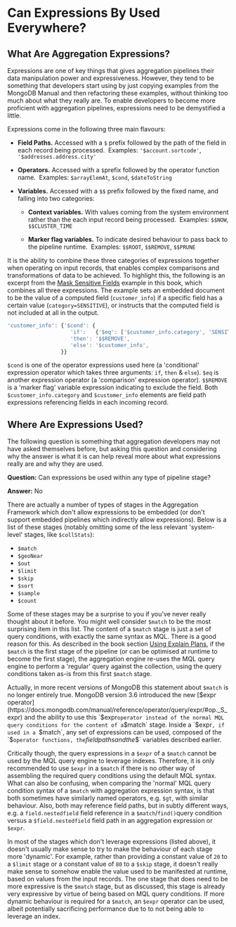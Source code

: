 # Can Expressions By Used Everywhere?

## What Are Aggregation Expressions?

Expressions are one of key things that gives aggregation pipelines their data manipulation power and expressiveness. However, they tend to be something that developers start using by just copying examples from the MongoDB Manual and then refactoring these examples, without thinking too much about what they really are. To enable developers to become more proficient with aggregation pipelines, expressions need to be demystified a little.

Expressions come in the following three main flavours:

 * __Field Paths.__ Accessed with a `$` prefix followed by the path of the field in each record being processed. &nbsp;Examples: `'$account.sortcode'`, `'$addresses.address.city'`
 
 * __Operators.__ Accessed with a `$`prefix followed by the operator function name. &nbsp;Examples:  `$arrayElemAt`, `$cond`, `$dateToString`  
 
 * __Variables.__ Accessed with a `$$` prefix followed by the fixed name, and falling into two categories:
 
   - __Context variables.__ With values coming from the system environment rather than the each input record being processed. &nbsp;Examples:  `$$NOW`, `$$CLUSTER_TIME`
   
   - __Marker flag variables.__ To indicate desired behaviour to pass back to the pipeline runtime. &nbsp;Examples: `$$ROOT`, `$$REMOVE`, `$$PRUNE`

It is the ability to combine these three categories of expressions together when operating on input records, that enables complex comparisons and transformations of data to be achieved. To highlight this, the following is an excerpt from the [Mask Sensitive Fields](../examples/moderate-examples/mask-sensitive-fields.html) example in this book, which combines all three expressions. The example sets an embedded document to be the value of a computed field (`customer_info`) if a specific field has a certain value (`category=SENSITIVE`), or instructs that the computed field is not included at all in the output.

```javascript
'customer_info': {'$cond': {
                    'if':   {'$eq': ['$customer_info.category', 'SENSITIVE']}, 
                    'then': '$$REMOVE',     
                    'else': '$customer_info',
                 }}
```

`$cond` is one of the operator expressions used here (a 'conditional' expression operator which takes three arguments: `if`, `then` & `else`). `$eq` is another expression operator (a 'comparison' expression operator). `$$REMOVE` is a 'marker flag' variable expression indicating to exclude the field. Both `$customer_info.category` and `$customer_info` elements are field path expressions referencing fields in each incoming record.


## Where Are Expressions Used?

The following question is something that aggregation developers may not have asked themselves before, but asking this question and considering why the answer is what it is can help reveal more about what expressions really are and why they are used.

__Question:__ Can expressions be used within any type of pipeline stage?

__Answer:__ No

There are actually a number of types of stages in the Aggregation Framework which don't allow expressions to be embedded (or don't support embedded pipelines which indirectly allow expressions). Below is a list of these stages (notably omitting some of the less relevant 'system-level' stages, like `$collStats`):

 * `$match`
 * `$geoNear`
 * `$out`
 * `$limit`
 * `$skip`
 * `$sort`
 * `$sample`
 * `$count`
 
Some of these stages may be a surprise to you if you've never really thought about it before. You might well consider `$match` to be the most surprising item in this list. The content of a `$match` stage is just a set of query conditions, with exactly the same syntax as MQL. There is a good reason for this. As described in the book section [Using Explain Plans](./explain.md), if the `$match` is the first stage of the pipeline (or can be optimised at runtime to become the first stage), the aggregation engine re-uses the MQL query engine to perform a 'regular' query against the collection, using the query conditions taken as-is from this first `$match` stage. 

Actually, in more recent versions of MongoDB this statement about `$match` is no longer entirely true. MongoDB version 3.6 introduced the new [$expr operator](https://docs.mongodb.com/manual/reference/operator/query/expr/#op._S_expr) and the ability to use this `$expr` operator instead of the normal MQL query conditions for the content of a `$match` stage. Inside a `$expr`, if used in a `$match`, any set of expressions can be used, composed of the `$` operator functions, the `$` field paths and the `$$` variables described earlier.

Critically though, the query expressions in a `$expr` of a `$match` cannot be used by the MQL query engine to leverage indexes. Therefore, it is only recommended to use `$expr` in a `$match` if there is no other way of assembling the required query conditions using the default MQL syntax. What can also be confusing, when comparing the 'normal' MQL query condition syntax of a `$match` with aggregation expression syntax, is that both sometimes have similarly named operators, e.g. `$gt`, with similar behaviour. Also, both may reference field paths, but in subtly different ways, e.g. a `field.nestedfield` field reference in a `$match`/`find()`query condition versus a `$field.nestedfield` field path in an aggregation expression or `$expr`.

In most of the stages which don't leverage expressions (listed above), it doesn't usually make sense to try to make the behaviour of each stage more 'dynamic'. For example, rather than providing a constant value of `20` to a `$limit` stage or a constant value of `80` to a `$skip` stage, it doesn't really make sense to somehow enable the value used to be manifested at runtime, based on values from the input records. The one stage that does need to be more expressive is the `$match` stage, but as discussed, this stage is already very expressive by virtue of being based on MQL query conditions. If more dynamic behaviour is required for a `$match`, an `$expr` operator can be used, albeit potentially sacrificing performance due to to not being able to leverage an index.

